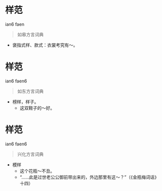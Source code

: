 # 样范
ian6 faen
> 如皋方言词典
- 褒指式样、款式：衣裳考究有～。

# 样范
ian6 faen6
> 如东方言词典
- 榜样，样子。
  - 这双鞋子的～好。

# 样范
ian6 faen6
> 兴化方言词典
- 模样
  - 这个花瓶～不丑。
  - “……此是过世老公公御前带出来的，外边那里有这～？”（《金瓶梅词话》十四）
